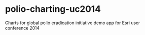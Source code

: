 polio-charting-uc2014
=====================

Charts for global polio eradication initiative demo app for Esri user conference 2014
